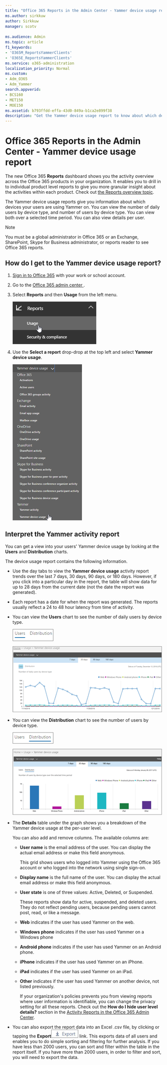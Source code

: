 ```yaml
---
title: "Office 365 Reports in the Admin Center - Yammer device usage report"
ms.author: sirkkuw
author: Sirkkuw
manager: scotv

ms.audience: Admin
ms.topic: article
f1_keywords:
- 'O365M_ReportsYammerClients'
- 'O365E_ReportsYammerClients'
ms.service: o365-administration
localization_priority: Normal
ms.custom:
- Adm_O365
- Adm_Yammer
search.appverid:
- BCS160
- MET150
- MOE150
ms.assetid: b793ffdd-effa-43d0-849a-b1ca2e899f38
description: "Get the Yammer device usage report to know about which devices your users are using Yammer on. "
---
```


# Office 365 Reports in the Admin Center - Yammer device usage report

The new Office 365 **Reports** dashboard shows you the activity overview across the Office 365 products in your organization. It enables you to drill in to individual product level reports to give you more granular insight about the activities within each product. Check out [the Reports overview topic](activity-reports.md).
  
The Yammer device usage reports give you information about which devices your users are using Yammer on. You can view the number of daily users by device type, and number of users by device type. You can view both over a selected time period. You can also view details per user.
  
> [!NOTE]
> You must be a global administrator in Office 365 or an Exchange, SharePoint, Skype for Business administrator, or reports reader to see Office 365 reports. 
  
## How do I get to the Yammer device usage report?

1. [Sign in to Office 365](where-to-sign-in.md) with your work or school account. 
    
2. Go to the [ Office 365 admin center ](../admin-overview/about-the-admin-center.md).
    
3. Select **Reports** and then **Usage** from the left menu. 
    
    ![On the admin page choose Reports and then usage from the left navigation](../media/e07a631e-3e05-4f17-affd-db5b7cb0bae2.png)
  
4. Use the **Select a report** drop-drop at the top left and select **Yammer device usage**.
    
    ![Select Yammer device usage from the Select a report drop-down](../media/4ce58c73-ac60-4036-862d-9cc3665245f0.png)
  
## Interpret the Yammer activity report

You can get a view into your users' Yammer device usage by looking at the **Users** and **Distribution** charts. 
  
The device usage report contains the following information.
  
- Use the day tabs to view the **Yammer device usage** activity report trends over the last 7 days, 30 days, 90 days, or 180 days. However, if you click into a particular day in the report, the table will show data for up to 28 days from the current date (not the date the report was generated). 
    
- Each report has a date for when the report was generated. The reports usually reflect a 24 to 48 hour latency from time of activity.
    
- You can view the **Users** chart to see the number of daily users by device type. 
    
    ![Screenshot of the Users view in the Yammer device usage chart](../media/ecfba1ec-fbea-4491-88da-1fb19b4d5629.png)
  
    ![Screenshot of the Yammer device usage report showing the Users view](../media/f396865a-ad6e-4f8b-a145-cc3865b352f4.png)
  
- You can view the **Distribution** chart to see the number of users by device type. 
    
    ![Screenshot of the Distribution view in the Yammer device usage report](../media/7a0b152e-2d2b-4d23-8dc2-046be53b724f.png)
  
    ![Screenshot of the Yammer device usage report showing the distribution view](../media/780c351d-7a1d-451d-8c16-4c454ef58aa8.png)
  
- The **Details** table under the graph shows you a breakdown of the Yammer device usage at the per-user level. 
    
    You can also add and remove columns. The available columns are:
    
  - **User name** is the email address of the user. You can display the actual email address or make this field anonymous. 
    
    This grid shows users who logged into Yammer using the Office 365 account or who logged into the network using single sign-on.
    
  - **Display name** is the full name of the user. You can display the actual email address or make this field anonymous. 
    
  - **User state** is one of three values: Active, Deleted, or Suspended. 
    
    These reports show data for active, suspended, and deleted users. They do not reflect pending users, because pending users cannot post, read, or like a message.
    
  - **Web** indicates if the user has used Yammer on the web. 
    
  - **Windows phone** indicates if the user has used Yammer on a Windows phone 
    
  - **Android phone** indicates if the user has used Yammer on an Android phone. 
    
  - **iPhone** indicates if the user has used Yammer on an iPhone. 
    
  - **iPad** indicates if the user has used Yammer on an iPad. 
    
  - **Other** indicates if the user has used Yammer on another device, not listed previously. 
    
    If your organization's policies prevents you from viewing reports where user information is identifiable, you can change the privacy setting for all these reports. Check out the **How do I hide user level details?** section in the [Activity Reports in the Office 365 Admin Center](activity-reports.md).
    
- You can also export the report data into an Excel .csv file, by clicking or tapping the **Export**![Office 365 reports - export your data to an Excel file](../media/816a224b-6ca7-4967-a135-4f6427f64dc8.JPG) link. This exports data of all users and enables you to do simple sorting and filtering for further analysis. If you have less than 2000 users, you can sort and filter within the table in the report itself. If you have more than 2000 users, in order to filter and sort, you will need to export the data. 
    

